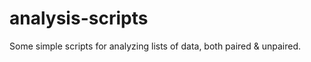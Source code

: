 analysis-scripts
================

Some simple scripts for analyzing lists of data, both paired &amp; unpaired. 
